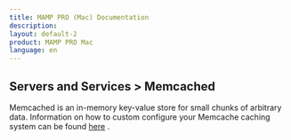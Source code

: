 ```yaml
---
title: MAMP PRO (Mac) Documentation
description: 
layout: default-2
product: MAMP PRO Mac
language: en
---
```


## Servers and Services > Memcached

Memcached is an in-memory key-value store for small chunks of arbitrary data. Information on how to custom configure your Memcache caching system can be found [here](../../Settings/Hosts/Nginx) . 

